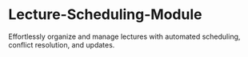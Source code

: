 # Lecture-Scheduling-Module
Effortlessly organize and manage lectures with automated scheduling, conflict resolution, and updates.
